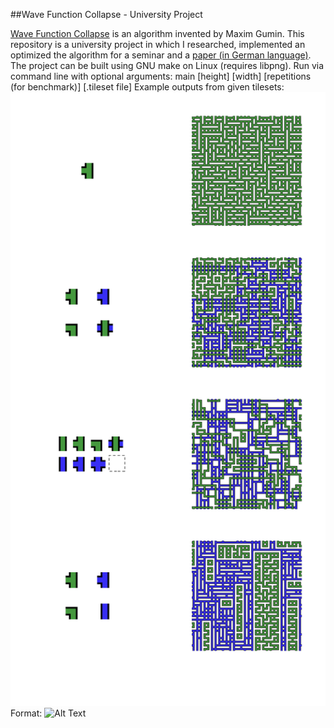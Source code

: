 ##Wave Function Collapse - University Project

[Wave Function Collapse](https://github.com/mxgmn/WaveFunctionCollapse/) is an algorithm invented by Maxim Gumin. This repository is a university project in which I researched, implemented an optimized the algorithm for a seminar and a [paper (in German language)](https://github.com/tnoell/wfc/raw/master/Documentation/WaveFunctionCollapse.pdf).
The project can be built using GNU make on Linux (requires libpng). Run via command line with optional arguments: main \[height\] \[width\] \[repetitions (for benchmark)\] \[.tileset file\]
Example outputs from given tilesets:
![Example Outputs](/Documentation/TilesetResults.png)
Format: ![Alt Text](url)
